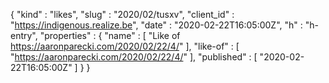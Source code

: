 {
  "kind" : "likes",
  "slug" : "2020/02/tusxv",
  "client_id" : "https://indigenous.realize.be",
  "date" : "2020-02-22T16:05:00Z",
  "h" : "h-entry",
  "properties" : {
    "name" : [ "Like of https://aaronparecki.com/2020/02/22/4/" ],
    "like-of" : [ "https://aaronparecki.com/2020/02/22/4/" ],
    "published" : [ "2020-02-22T16:05:00Z" ]
  }
}

